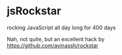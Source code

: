 # jsRockstar
rocking JavaScript all day long for 400 days

Nah, not quite, but an excellent hack by https://github.com/avinassh/rockstar

